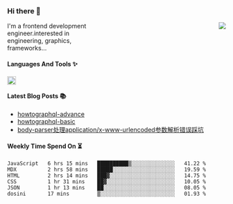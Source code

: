<!--
**zhaohuanyuu/zhaohuanyuu** is a ✨ _special_ ✨ repository because its `README.md` (this file) appears on your GitHub profile.
-->

### Hi there 👋

<picture>
  <source media="(prefers-color-scheme: dark)" srcset="https://github-readme-stats.vercel.app/api?username=zhaohuanyuu&count_private=true&show_icons=true&theme=city_lights&hide_title=true">
  <img align="right" src="https://github-readme-stats.vercel.app/api?username=zhaohuanyuu&count_private=true&show_icons=true&hide_title=true">
</picture>

<p align="left" style="width:40%">I'm a frontend development engineer.interested in engineering, graphics, frameworks...</p>

#### Languages And Tools ✨

<img align="left" height="20" src="https://skillicons.dev/icons?i=js,ts,nodejs,react,vue,gatsby,materialui,graphql,nestjs,electron,flutter" />

</br>

#### Latest Blog Posts 📚
<!-- BLOG-POST-LIST:START -->
- [howtographql-advance](https://zhy.gatsbyjs.io/blog/graphql-advance)
- [howtographql-basic](https://zhy.gatsbyjs.io/blog/graphql-basic)
- [body-parser处理application/x-www-urlencoded参数解析错误踩坑](https://zhy.gatsbyjs.io/post/body-parser)
<!-- BLOG-POST-LIST:END -->

#### Weekly Time Spend On ⏳
<!--START_SECTION:waka-->

```text
JavaScript   6 hrs 15 mins   ██████████▒░░░░░░░░░░░░░░   41.22 %
MDX          2 hrs 58 mins   █████░░░░░░░░░░░░░░░░░░░░   19.59 %
HTML         2 hrs 14 mins   ███▓░░░░░░░░░░░░░░░░░░░░░   14.75 %
CSS          1 hr 31 mins    ██▓░░░░░░░░░░░░░░░░░░░░░░   10.05 %
JSON         1 hr 13 mins    ██░░░░░░░░░░░░░░░░░░░░░░░   08.05 %
dosini       17 mins         ▒░░░░░░░░░░░░░░░░░░░░░░░░   01.93 %
```

<!--END_SECTION:waka-->
